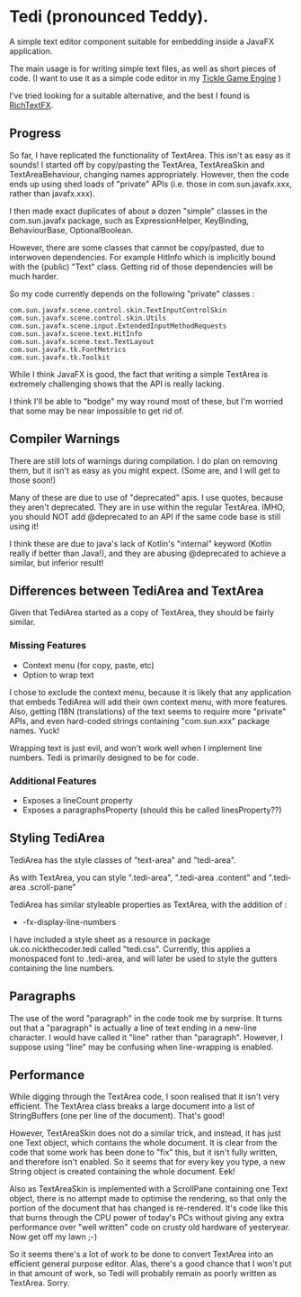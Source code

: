 # Tedi (pronounced Teddy).

A simple text editor component suitable for embedding inside a JavaFX application.

The main usage is for writing simple text files, as well as short pieces of code.
(I want to use it as a simple code editor in my
[Tickle Game Engine](https://github.com/nickthecoder/tickle)
)

I've tried looking for a suitable alternative, and the best I found is
[RichTextFX](https://github.com/FXMisc/RichTextFX).

## Progress

So far, I have replicated the functionality of TextArea.
This isn't as easy as it sounds!
I started off by copy/pasting the TextArea, TextAreaSkin and TextAreaBehaviour, changing names appropriately.
However, then the code ends up using shed loads of "private" APIs
(i.e. those in com.sun.javafx.xxx, rather than javafx.xxx).

I then made exact duplicates of about a dozen "simple" classes in the com.sun.javafx package,
such as ExpressionHelper, KeyBinding, BehaviourBase, OptionalBoolean.

However, there are some classes that cannot be copy/pasted, due to interwoven dependencies.
For example HitInfo which is implicitly bound with the (public) "Text" class.
Getting rid of those dependencies will be much harder.

So my code currently depends on the following "private" classes :

    com.sun.javafx.scene.control.skin.TextInputControlSkin
    com.sun.javafx.scene.control.skin.Utils
    com.sun.javafx.scene.input.ExtendedInputMethodRequests
    com.sun.javafx.scene.text.HitInfo
    com.sun.javafx.scene.text.TextLayout
    com.sun.javafx.tk.FontMetrics
    com.sun.javafx.tk.Toolkit

While I think JavaFX is good, the fact that writing a simple TextArea is extremely challenging
shows that the API is really lacking.

I think I'll be able to "bodge" my way round most of these, but I'm worried that some may be
near impossible to get rid of.

## Compiler Warnings

There are still lots of warnings during compilation. I do plan on removing them, but it isn't as easy as you
might expect. (Some are, and I will get to those soon!)

Many of these are due to use of "deprecated" apis. I use quotes, because they aren't deprecated.
They are in use within the regular TextArea. IMHO, you should NOT add @deprecated to an API
if the same code base is still using it!

I think these are due to java's lack of Kotlin's "internal" keyword (Kotlin really if better than Java!),
and they are abusing @deprecated to achieve a similar, but inferior result!

## Differences between TediArea and TextArea

Given that TediArea started as a copy of TextArea, they should be fairly similar.

### Missing Features

- Context menu (for copy, paste, etc)
- Option to wrap text

I chose to exclude the context menu, because it is likely that any application that embeds TediArea will
add their own context menu, with more features. Also, getting I18N (translations) of the text seems to
require more "private" APIs, and even hard-coded strings containing "com.sun.xxx" package names. Yuck!

Wrapping text is just evil, and won't work well when I implement line numbers.
Tedi is primarily designed to be for code.

### Additional Features

- Exposes a lineCount property
- Exposes a paragraphsProperty (should this be called linesProperty??)

## Styling TediArea

TediArea has the style classes of "text-area" and "tedi-area".

As with TextArea, you can style ".tedi-area", ".tedi-area .content" and ".tedi-area .scroll-pane"

TediArea has similar styleable properties as TextArea, with the addition of :
- -fx-display-line-numbers

I have included a style sheet as a resource in package uk.co.nickthecoder.tedi called "tedi.css".
Currently, this applies a monospaced font to .tedi-area, and will later be used to style the gutters
containing the line numbers.

## Paragraphs

The use of the word "paragraph" in the code took me by surprise. It turns out that a "paragraph" is actually
a line of text ending in a new-line character.
I would have called it "line" rather than "paragraph".
However, I suppose using "line" may be confusing when line-wrapping is enabled.

## Performance

While digging through the TextArea code, I soon realised that it isn't very efficient.
The TextArea class breaks a large document into a list of StringBuffers (one per line of the document).
That's good!

However, TextAreaSkin does not do a similar trick, and instead, it has just one Text object,
which contains the whole document.
It is clear from the code that some work has been done to "fix" this, but it isn't fully
written, and therefore isn't enabled.
So it seems that for every key you type, a new String object is created containing the whole document. Eek!

Also as TextAreaSkin is implemented with a ScrollPane containing one Text object, there is no attempt
made to optimise the rendering, so that only the portion of the document that has changed is re-rendered.
It's code like this that burns through the CPU power of today's PCs without giving any extra performance
over "well written" code on crusty old hardware of yesteryear. Now get off my lawn ;-)

So it seems there's a lot of work to be done to convert TextArea into an efficient general purpose editor.
Alas, there's a good chance that I won't put in that amount of work, so Tedi will probably remain
as poorly written as TextArea. Sorry.
